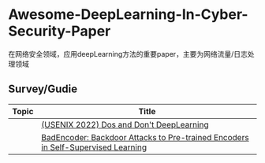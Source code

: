 # Awesome-DeepLearning-In-Cyber-Security-Paper
在网络安全领域，应用deepLearning方法的重要paper，主要为网络流量/日志处理领域

## Survey/Gudie

| Topic                                  | Title                                                        |
| -------------------------------------- | ------------------------------------------------------------ |
|                                        | [(USENIX 2022) Dos and Don't DeepLearning](https://ieeexplore.ieee.org/document/9833579/) |
|                                        | [BadEncoder: Backdoor Attacks to Pre-trained Encoders in Self-Supervised Learning](https://ieeexplore.ieee.org/document/9833644/) |
